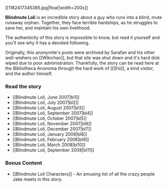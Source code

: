 [[1182417345385.jpg|float|width=200x]]

**Blindmute Loli** is an incredible story about a guy who runs into a blind, mute runaway orphan. Together, they face terrible hardships, as he struggles to save her, and maintain his own livelihood. 

The authenticity of this story is impossible to know, but read it yourself and you'll see why it has a devoted following.

Originally, this anonymite's posts were archived by Sarafan and his other well-wishers on [[Wikichan]], but that site was shut down and it's hard disk wiped due to poor administration. Thankfully, the story can be read here at the Bibliotheca Anonoma through the hard work of [[Shii]], a kind visitor, and the author himself. 

### Read the story

* [[Blindmute Loli, June 2007|bl1]]
* [[Blindmute Loli, July 2007|bl2]]
* [[Blindmute Loli, August 2007|bl3]]
* [[Blindmute Loli, September 2007|bl4]]
* [[Blindmute Loli, October 2007|bl5]]
* [[Blindmute Loli, November 2007|bl6]]
* [[Blindmute Loli, December 2007|bl7]]
* [[Blindmute Loli, January 2008|bl8]]
* [[Blindmute Loli, February 2008|bl9]]
* [[Blindmute Loli, March 2008|bl10]]
* [[Blindmute Loli, September 2008|bl11]]

### Bonus Content

* [[Blindmute Loli Characters]] - An amusing list of all the crazy people Jake meets in this story.